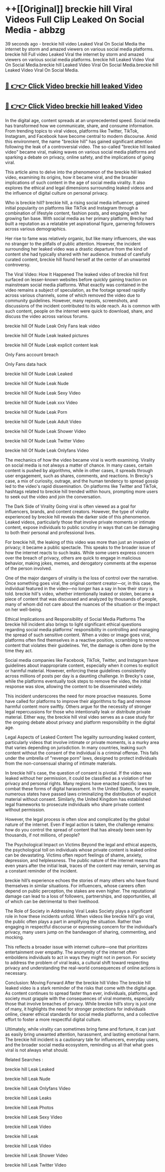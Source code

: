 # ++[[Original]] breckie hill Viral Videos Full Clip Leaked On Social Media - abbzg<br>

39 seconds ago - breckie hill video Leaked Viral On Social Media the internet by storm and amazed viewers on various social media platforms.
breckie hill Full video Leaked Viral the internet by storm and amazed viewers on various social media platforms. breckie hill Leaked Video Viral On Social Media.breckie hill Leaked Video Viral On Social Media.breckie hill Leaked Video Viral On Social Media.<br>


## [🔴 👉👉 Click Video breckie hill leaked Video ](https://onlyclips.site?title=breckie_hill&ref=git)

## [🔴 👉👉 Click Video breckie hill leaked Video ](https://onlyclips.site?title=breckie_hill&ref=git)

In the digital age, content spreads at an unprecedented speed. Social media has transformed how we communicate, share, and consume information. From trending topics to viral videos, platforms like Twitter, TikTok, Instagram, and Facebook have become central to modern discourse. Amid this environment, the name "breckie hill" has gained significant attention following the leak of a controversial video. The so-called "breckie hill leaked video" became viral, making waves on various social media platforms and sparking a debate on privacy, online safety, and the implications of going viral.

This article aims to delve into the phenomenon of the breckie hill leaked video, examining its origins, how it became viral, and the broader implications of such content in the age of social media virality. It also explores the ethical and legal dimensions surrounding leaked videos and the influence of digital culture on personal privacy.

Who is breckie hill?
breckie hill, a rising social media influencer, gained initial popularity on platforms like TikTok and Instagram through a combination of lifestyle content, fashion posts, and engaging with her growing fan base. With social media as her primary platform, Brecky had built a reputation as a relatable yet aspirational figure, garnering followers across various demographics.

Her rise to fame was relatively organic, but like many influencers, she was no stranger to the pitfalls of public attention. However, the incident surrounding her leaked video was a drastic departure from the kind of content she had typically shared with her audience. Instead of carefully curated content, breckie hill found herself at the center of an unwanted controversy.

The Viral Video: How It Happened
The leaked video of breckie hill first surfaced on lesser-known websites before quickly gaining traction on mainstream social media platforms. What exactly was contained in the video remains a subject of speculation, as the footage spread rapidly across various channels, some of which removed the video due to community guidelines. However, many reposts, screenshots, and discussions of the incident contributed to its wide reach. As is common with such content, people on the internet were quick to download, share, and discuss the video across various forums.

breckie hill Of Nude Leak Only Fans leak video

breckie hill Of Nude Leak leaked pictures

breckie hill Of Nude Leak explicit content leak

Only Fans account breach

Only Fans data hack

breckie hill Of Nude Leak Leaked

breckie hill Of Nude Leak Nude

breckie hill Of Nude Leak Sexy Video

breckie hill Of Nude Leak xxx Video

breckie hill Of Nude Leak Porn

breckie hill Of Nude Leak Adult Video

breckie hill Of Nude Leak Shower Video

breckie hill Of Nude Leak Twitter Video

breckie hill Of Nude Leak Onlyfans Video

The mechanics of how the video became viral is worth examining. Virality on social media is not always a matter of chance. In many cases, certain content is pushed by algorithms, while in other cases, it spreads through user engagement, such as shares, comments, and reactions. In Brecky's case, a mix of curiosity, outrage, and the human tendency to spread gossip led to the video's rapid dissemination. On platforms like Twitter and TikTok, hashtags related to breckie hill trended within hours, prompting more users to seek out the video and join the conversation.

The Dark Side of Virality
Going viral is often viewed as a goal for influencers, brands, and content creators. However, the type of virality experienced by breckie hill reveals the darker side of this phenomenon. Leaked videos, particularly those that involve private moments or intimate content, expose individuals to public scrutiny in ways that can be damaging to both their personal and professional lives.

For breckie hill, the leaking of this video was more than just an invasion of privacy; it became a public spectacle. This speaks to the broader issue of how the internet reacts to such leaks. While some users express concern over the breach of privacy, others are quick to engage in malicious behavior, making jokes, memes, and derogatory comments at the expense of the person involved.

One of the major dangers of virality is the loss of control over the narrative. Once something goes viral, the original content creator—or, in this case, the individual featured in the video—no longer has a say in how their story is told. breckie hill's video, whether intentionally leaked or stolen, became a piece of content that was discussed and analyzed by thousands of people, many of whom did not care about the nuances of the situation or the impact on her well-being.

Ethical Implications and Responsibility of Social Media Platforms
The breckie hill incident also brings to light significant ethical questions regarding social media platforms' responsibility in controlling and managing the spread of such sensitive content. When a video or image goes viral, platforms often find themselves in a reactive position, scrambling to remove content that violates their guidelines. Yet, the damage is often done by the time they act.

Social media companies like Facebook, TikTok, Twitter, and Instagram have guidelines about inappropriate content, especially when it comes to explicit or harmful material. However, enforcing these guidelines consistently across millions of posts per day is a daunting challenge. In Brecky's case, while the platforms eventually took steps to remove the video, the initial response was slow, allowing the content to be disseminated widely.

This incident underscores the need for more proactive measures. Some have called for platforms to improve their algorithms to flag and remove harmful content more swiftly. Others argue for the necessity of stronger legal repercussions for those who intentionally leak or distribute private material. Either way, the breckie hill viral video serves as a case study for the ongoing debate about privacy and platform responsibility in the digital age.

Legal Aspects of Leaked Content
The legality surrounding leaked content, particularly videos that involve intimate or private moments, is a murky area that varies depending on jurisdiction. In many countries, leaking such content without the consent of the individual is a criminal offense. This falls under the umbrella of "revenge porn" laws, designed to protect individuals from the non-consensual sharing of intimate materials.

In breckie hill's case, the question of consent is pivotal. If the video was leaked without her permission, it could be classified as a violation of her privacy and personal rights. Many regions have enacted specific laws to combat these forms of digital harassment. In the United States, for example, numerous states have passed laws criminalizing the distribution of explicit material without consent. Similarly, the United Kingdom has established legal frameworks to prosecute individuals who share private content without permission.

However, the legal process is often slow and complicated by the global nature of the internet. Even if legal action is taken, the challenge remains: how do you control the spread of content that has already been seen by thousands, if not millions, of people?

The Psychological Impact on Victims
Beyond the legal and ethical aspects, the psychological toll on individuals whose private content is leaked online can be devastating. Victims often report feelings of shame, anxiety, depression, and helplessness. The public nature of the internet means that even years after the initial leak, traces of the content may remain, serving as a constant reminder of the incident.

breckie hill’s experience echoes the stories of many others who have found themselves in similar situations. For influencers, whose careers often depend on public perception, the stakes are even higher. The reputational damage can lead to a loss of followers, partnerships, and opportunities, all of which can be detrimental to their livelihood.

The Role of Society in Addressing Viral Leaks
Society plays a significant role in how these incidents unfold. When videos like breckie hill's go viral, the public often plays a part in amplifying the situation. Rather than engaging in respectful discourse or expressing concern for the individual’s privacy, many users jump on the bandwagon of sharing, commenting, and mocking.

This reflects a broader issue with internet culture—one that prioritizes entertainment over empathy. The anonymity of the internet often emboldens individuals to act in ways they might not in person. For society to address the problem of viral leaks, a cultural shift toward respecting privacy and understanding the real-world consequences of online actions is necessary.

Conclusion: Moving Forward After the breckie hill Video
The breckie hill leaked video is a stark reminder of the risks that come with the digital age. As content continues to spread faster than ever, individuals, platforms, and society must grapple with the consequences of viral moments, especially those that involve breaches of privacy. While breckie hill’s story is just one of many, it highlights the need for stronger protections for individuals online, clearer ethical standards for social media platforms, and a collective effort to foster a more respectful digital culture.

Ultimately, while virality can sometimes bring fame and fortune, it can just as easily bring unwanted attention, harassment, and lasting emotional harm. The breckie hill incident is a cautionary tale for influencers, everyday users, and the broader social media ecosystem, reminding us all that what goes viral is not always what should.

Related Searches :

breckie hill Leak Leaked

breckie hill Leak Nude

breckie hill Leak Onlyfans Video

breckie hill Leak Leaks

breckie hill Leak Photos

breckie hill Leak Sexy Video

breckie hill Leak Video

breckie hill Leak

breckie hill Leak Video

breckie hill Leak Shower Video

breckie hill Leak Twitter Video

